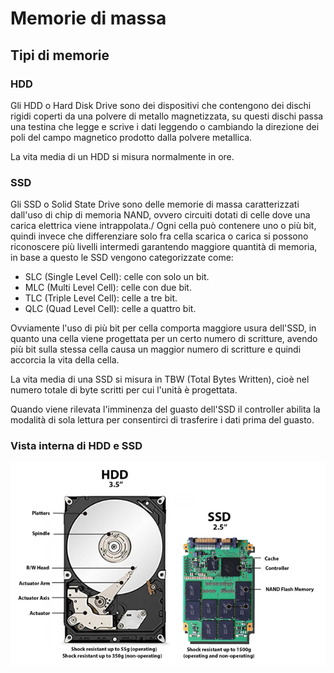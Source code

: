 # Memorie di massa

## Tipi di memorie

### HDD
Gli HDD o Hard Disk Drive sono dei dispositivi che  contengono dei dischi rigidi coperti da una polvere di metallo magnetizzata, su questi dischi passa una testina che legge e scrive i dati leggendo o cambiando la direzione dei poli del campo magnetico prodotto dalla polvere metallica.

La vita media di un HDD si misura normalmente in ore.

### SSD
Gli SSD o Solid State Drive sono delle memorie di massa caratterizzati dall'uso di chip di memoria NAND, ovvero circuiti dotati di celle dove una carica elettrica viene intrappolata./
Ogni cella può contenere uno o più bit, quindi invece che differenziare solo fra cella scarica o carica si possono riconoscere più livelli intermedi garantendo maggiore quantità di memoria, in base a questo le SSD vengono categorizzate come:
- SLC (Single Level Cell): celle con solo un bit.
- MLC (Multi Level Cell): celle con due bit.
- TLC (Triple Level Cell): celle a tre bit.
- QLC (Quad Level Cell): celle a quattro bit.

Ovviamente l'uso di più bit per cella comporta maggiore usura dell'SSD, in quanto una cella viene progettata per un certo numero di scritture, avendo più bit sulla stessa cella causa un maggior numero di scritture e quindi accorcia la vita della cella.

La vita media di una SSD si misura in TBW (Total Bytes Written), cioè nel numero totale di byte scritti per cui l'unità è progettata.

Quando viene rilevata l'imminenza del guasto dell'SSD il controller abilita la modalità di sola lettura per consentirci di trasferire i dati prima del guasto.

### Vista interna di HDD e SSD
![SSD vs HDD](/resources/images/ssd-vs-hdd.png)